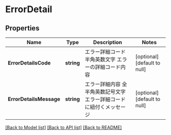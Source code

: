 # ErrorDetail

## Properties
Name | Type | Description | Notes
------------ | ------------- | ------------- | -------------
**ErrorDetailsCode** | **string** | エラー詳細コード 半角英数文字 エラーの詳細コード内容  | [optional] [default to null]
**ErrorDetailsMessage** | **string** | エラー詳細内容 全半角英数記号文字 エラー詳細コードに紐付くメッセージ  | [optional] [default to null]

[[Back to Model list]](../README.md#documentation-for-models) [[Back to API list]](../README.md#documentation-for-api-endpoints) [[Back to README]](../README.md)


